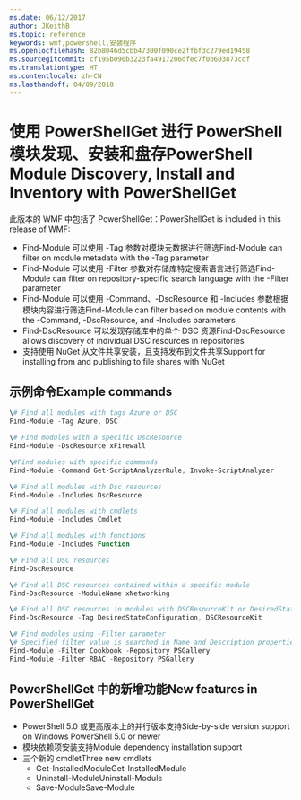 ```yaml
---
ms.date: 06/12/2017
author: JKeithB
ms.topic: reference
keywords: wmf,powershell,安装程序
ms.openlocfilehash: 82b8046d5cbb47300f090ce2ffbf3c279ed19458
ms.sourcegitcommit: cf195b090b3223fa4917206dfec7f0b603873cdf
ms.translationtype: HT
ms.contentlocale: zh-CN
ms.lasthandoff: 04/09/2018
---
```

# <a name="powershell-module-discovery-install-and-inventory-with-powershellget"></a><span data-ttu-id="1fe52-102">使用 PowerShellGet 进行 PowerShell 模块发现、安装和盘存</span><span class="sxs-lookup"><span data-stu-id="1fe52-102">PowerShell Module Discovery, Install and Inventory with PowerShellGet</span></span>

<span data-ttu-id="1fe52-103">此版本的 WMF 中包括了 PowerShellGet：</span><span class="sxs-lookup"><span data-stu-id="1fe52-103">PowerShellGet is included in this release of WMF:</span></span>
-   <span data-ttu-id="1fe52-104">Find-Module 可以使用 -Tag 参数对模块元数据进行筛选</span><span class="sxs-lookup"><span data-stu-id="1fe52-104">Find-Module can filter on module metadata with the -Tag parameter</span></span>
-   <span data-ttu-id="1fe52-105">Find-Module 可以使用 -Filter 参数对存储库特定搜索语言进行筛选</span><span class="sxs-lookup"><span data-stu-id="1fe52-105">Find-Module can filter on repository-specific search language with the -Filter parameter</span></span>
-   <span data-ttu-id="1fe52-106">Find-Module 可以使用 -Command、-DscResource 和 -Includes 参数根据模块内容进行筛选</span><span class="sxs-lookup"><span data-stu-id="1fe52-106">Find-Module can filter based on module contents with the -Command, -DscResource, and -Includes parameters</span></span>
-   <span data-ttu-id="1fe52-107">Find-DscResource 可以发现存储库中的单个 DSC 资源</span><span class="sxs-lookup"><span data-stu-id="1fe52-107">Find-DscResource allows discovery of individual DSC resources in repositories</span></span>
-   <span data-ttu-id="1fe52-108">支持使用 NuGet 从文件共享安装，且支持发布到文件共享</span><span class="sxs-lookup"><span data-stu-id="1fe52-108">Support for installing from and publishing to file shares with NuGet</span></span>

## <a name="example-commands"></a><span data-ttu-id="1fe52-109">示例命令</span><span class="sxs-lookup"><span data-stu-id="1fe52-109">Example commands</span></span>
```powershell
\# Find all modules with tags Azure or DSC
Find-Module -Tag Azure, DSC

\# Find modules with a specific DscResource
Find-Module -DscResource xFirewall

\#Find modules with specific commands
Find-Module -Command Get-ScriptAnalyzerRule, Invoke-ScriptAnalyzer

\# Find all modules with Dsc resources
Find-Module -Includes DscResource

\# Find all modules with cmdlets
Find-Module -Includes Cmdlet

\# Find all modules with functions
Find-Module -Includes Function

\# Find all DSC resources
Find-DscResource

\# Find all DSC resources contained within a specific module
Find-DscResource -ModuleName xNetworking

\# Find all DSC resources in modules with DSCResourceKit or DesiredStateConfiguration
Find-DscResource -Tag DesiredStateConfiguration, DSCResourceKit

\# Find modules using -Filter parameter
\# Specified filter value is searched in Name and Description properties
Find-Module -Filter Cookbook -Repository PSGallery
Find-Module -Filter RBAC -Repository PSGallery
```

## <a name="new-features-in-powershellget"></a><span data-ttu-id="1fe52-110">PowerShellGet 中的新增功能</span><span class="sxs-lookup"><span data-stu-id="1fe52-110">New features in PowerShellGet</span></span>
-   <span data-ttu-id="1fe52-111">PowerShell 5.0 或更高版本上的并行版本支持</span><span class="sxs-lookup"><span data-stu-id="1fe52-111">Side-by-side version support on Windows PowerShell 5.0 or newer</span></span>
-   <span data-ttu-id="1fe52-112">模块依赖项安装支持</span><span class="sxs-lookup"><span data-stu-id="1fe52-112">Module dependency installation support</span></span>
-   <span data-ttu-id="1fe52-113">三个新的 cmdlet</span><span class="sxs-lookup"><span data-stu-id="1fe52-113">Three new cmdlets</span></span>
    -   <span data-ttu-id="1fe52-114">Get-InstalledModule</span><span class="sxs-lookup"><span data-stu-id="1fe52-114">Get-InstalledModule</span></span>
    -   <span data-ttu-id="1fe52-115">Uninstall-Module</span><span class="sxs-lookup"><span data-stu-id="1fe52-115">Uninstall-Module</span></span>
    -   <span data-ttu-id="1fe52-116">Save-Module</span><span class="sxs-lookup"><span data-stu-id="1fe52-116">Save-Module</span></span>